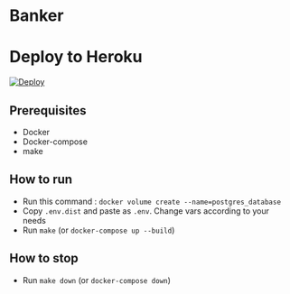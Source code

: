 # Banker

# Deploy to Heroku
[![Deploy](https://www.herokucdn.com/deploy/button.svg)](https://heroku.com/deploy)


## Prerequisites

* Docker
* Docker-compose 
* make

## How to run

* Run this command : `docker volume create --name=postgres_database`
* Copy `.env.dist` and paste as `.env`. Change vars according to your needs
* Run `make` (or `docker-compose up --build`)

## How to stop

* Run `make down` (or `docker-compose down`)
